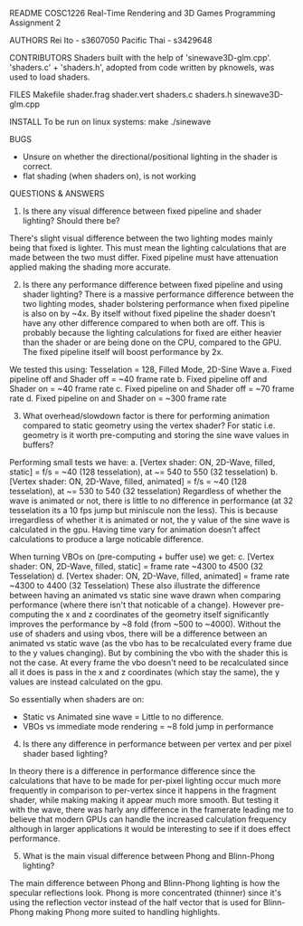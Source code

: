 README
COSC1226 Real-Time Rendering and 3D Games Programming Assignment 2

AUTHORS
Rei Ito - s3607050
Pacific Thai - s3429648

CONTRIBUTORS
Shaders built with the help of 'sinewave3D-glm.cpp'.
'shaders.c' + 'shaders.h', adopted from code written by pknowels, was used to load shaders.

FILES
Makefile
shader.frag
shader.vert
shaders.c
shaders.h
sinewave3D-glm.cpp

INSTALL
To be run on linux systems:
make
./sinewave

BUGS
- Unsure on whether the directional/positional lighting in the shader is correct.
- flat shading (when shaders on), is not working

QUESTIONS & ANSWERS
1. Is there any visual difference between fixed pipeline and shader lighting? Should there be?

There's slight visual difference between the two lighting modes mainly being that fixed is lighter.
This must mean the lighting calculations that are made between the two must differ. Fixed pipeline
must have attenuation applied making the shading more accurate.

2. Is there any performance difference between fixed pipeline and using shader lighting?
There is a massive performance difference between the two lighting modes, shader bolstering performance
when fixed pipeline is also on by ~4x. By itself without fixed pipeline the shader doesn't have any other difference
compared to when both are off. This is probably because the lighting calculations for fixed are either heavier than the shader or are being done on the CPU, compared to the GPU. The fixed pipeline itself will boost performance by 2x.

We tested this using: Tesselation = 128, Filled Mode, 2D-Sine Wave
 a. Fixed pipeline off and Shader off = ~40 frame rate
 b. Fixed pipeline off and Shader on  = ~40 frame rate
 c. Fixed pipeline on and Shader off  = ~70 frame rate
 d. Fixed pipeline on and Shader on   = ~300 frame rate

3. What overhead/slowdown factor is there for performing animation compared to static geometry using the vertex shader? For static i.e. geometry is it worth pre-computing and storing the sine wave values in buffers?

Performing small tests we have:
  a. [Vertex shader: ON, 2D-Wave, filled, static]   = f/s = ~40 (128 tesselation), at ~= 540 to 550 (32 tesselation)
  b. [Vertex shader: ON, 2D-Wave, filled, animated] = f/s = ~40 (128 tesselation), at ~= 530 to 540 (32 tesselation)
Regardless of whether the wave is animated or not, there is little to no difference in performance (at 32 tesselation its a 10 fps jump but miniscule non the less).
This is because irregardless of whether it is animated or not, the y value of the sine wave is calculated in the gpu.
Having time vary for animation doesn't affect calculations to produce a large noticable difference.

When turning VBOs on (pre-computing + buffer use) we get:
  c. [Vertex shader: ON, 2D-Wave, filled, static]   = frame rate ~4300 to 4500 (32 Tesselation)
  d. [Vertex shader: ON, 2D-Wave, filled, animated] = frame rate ~4300 to 4400 (32 Tesselation)
These also illustrate the difference between having an animated vs static sine wave drawn when comparing performance (where there isn't that noticable of a change).
However pre-computing the x and z coordinates of the geometry itself significantly improves the performance by ~8 fold (from ~500 to ~4000).
Without the use of shaders and using vbos, there will be a difference between an animated vs static wave (as the vbo has to be recalculated every frame due to the y values changing).
But by combining the vbo with the shader this is not the case. At every frame the vbo doesn't need to be recalculated since all it does is
pass in the x and z coordinates (which stay the same), the y values are instead calculated on the gpu.  

So essentially when shaders are on:
 - Static vs Animated sine wave     = Little to no difference.
 - VBOs vs immediate mode rendering = ~8 fold jump in performance

4. Is there any difference in performance between per vertex and per pixel shader based lighting?

In theory there is a difference in performance difference since the calculations that have to be made for
per-pixel lighting occur much more frequently in comparison to per-vertex since it happens in the
fragment shader, while making making it appear much more smooth. But testing it with the wave, there
was harly any difference in the framerate leading me to believe that modern GPUs can handle the increased
calculation frequency although in larger applications it would be interesting to see if it does effect
performance.

5. What is the main visual difference between Phong and Blinn-Phong lighting?

The main difference between Phong and Blinn-Phong lighting is how the specular reflections look.
Phong is more concentrated  (thinner) since it's using the reflection vector instead of the half vector that is used for Blinn-Phong making Phong more suited to handling highlights.
